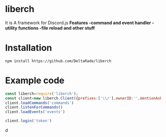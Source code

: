 # liberch
It is A framework for Discord.js
**Features
-command and event handler
-utility functions
-file reload
and other stuff**

# Installation 
`npm install https://github.com/DeltaRade/liberch`

# Example code
```javascript
const liberch=require('liberch');
const client=new liberch.Client({prefixes:['\\/'],ownerID:'',mentionAsPrefix:false})
client.loadCommands('commands')
client.listenForCommands()
client.loadEvents('events')

client.login('token') 
```
d
